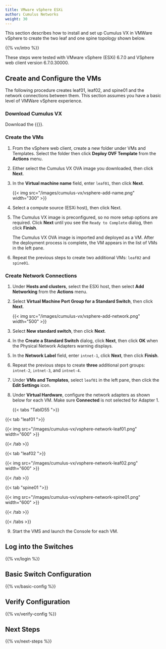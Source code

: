 ```yaml
---
title: VMware vSphere ESXi
author: Cumulus Networks
weight: 30
---
```

This section describes how to install and set up Cumulus VX in VMWare vSphere to create the two leaf and one spine topology shown below.

{{% vx/intro %}}

These steps were tested with VMware vSphere (ESXi) 6.7.0 and VSphere web client version 6.7.0.30000.

## Create and Configure the VMs

The following procedure creates leaf01, leaf02, and spine01 and the network connections between them. This section assumes you have a basic level of VMWare vSphere experience.

### Download Cumulus VX

Download the {{<exlink url="https://cumulusnetworks.com/products/cumulus-vx/download/" text="OVA disk image for use with VMware">}}.

### Create the VMs

1. From the vSphere web client, create a new folder under VMs and Templates. Select the folder then click **Deploy OVF Template** from the **Actions** menu.
2. Either select the Cumulus VX OVA image you downloaded, then click **Next**.
3. In the **Virtual machine name** field, enter `leaf01`, then click **Next**.

   {{< img src="/images/cumulus-vx/vsphere-add-name.png" width="300" >}}

4. Select a compute source (ESXi host), then click Next.

5. The Cumulus VX image is preconfigured, so no more setup options are required. Click **Next** until you see the `Ready to Complete` dialog, then click **Finish**.

   The Cumulus VX OVA image is imported and deployed as a VM. After the deployment process is complete, the VM appears in the list of VMs in the left pane.

6. Repeat the previous steps to create two additional VMs: `leaf02` and `spine01`.

### Create Network Connections

1. Under **Hosts and clusters**, select the ESXi host, then select **Add Networking** from the **Actions** menu.

2. Select **Virtual Machine Port Group for a Standard Switch**, then click **Next**.

   {{< img src="/images/cumulus-vx/vsphere-add-network.png" width="500" >}}

3. Select **New standard switch**, then click **Next**.

4. In the **Create a Standard Switch** dialog, click **Next**, then click **OK** when the Physical Network Adapters warning displays.

5. In the **Network Label** field, enter `intnet-1`, click **Next**, then click **Finish**.

6. Repeat the previous steps to create **three** additional port groups: `intnet-2`, `intnet-3`, and `intnet-4`.

7. Under **VMs and Templates**, select `leaf01` in the left pane, then click the **Edit Settings** icon.

8. Under **Virtual Hardware**, configure the network adapters as shown below for each VM. Make sure **Connected** is not selected for Adapter 1.

      {{< tabs "TabID55 ">}}

{{< tab "leaf01 ">}}

{{< img src="/images/cumulus-vx/vsphere-network-leaf01.png" width="600" >}}

{{< /tab >}}

{{< tab "leaf02 ">}}

{{< img src="/images/cumulus-vx/vsphere-network-leaf02.png" width="600" >}}

{{< /tab >}}

{{< tab "spine01 ">}}

{{< img src="/images/cumulus-vx/vsphere-network-spine01.png" width="600" >}}

{{< /tab >}}

{{< /tabs >}}

9. Start the VMS and launch the Console for each VM.

## Log into the Switches

{{% vx/login %}}

## Basic Switch Configuration

{{% vx/basic-config %}}

## Verify Configuration

{{% vx/verify-config %}}

## Next Steps

{{% vx/next-steps %}}
